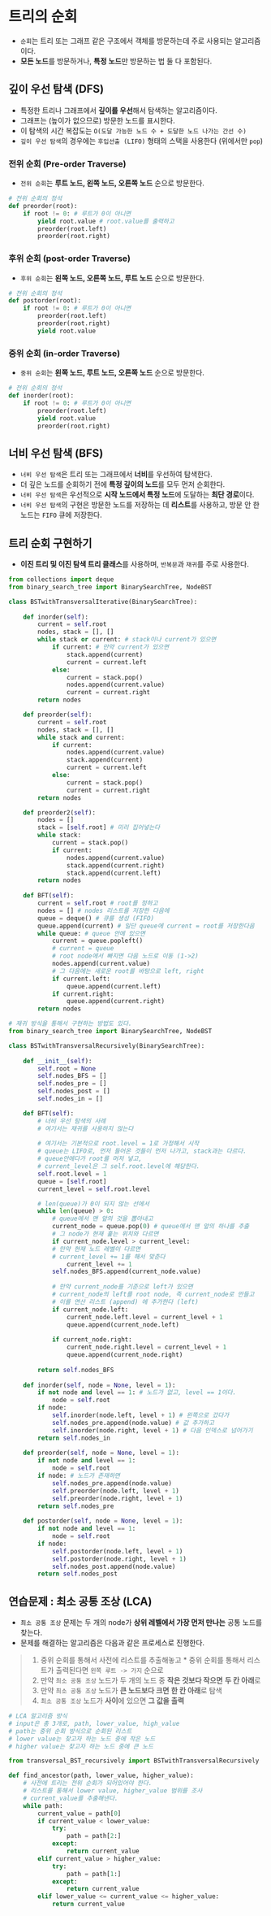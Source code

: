 # 트리의 순회
* `순회`는 트리 또는 그래프 같은 구조에서 객체를 방문하는데 주로 사용되는 알고리즘이다.
* **모든 노드**를 방문하거나, **특정 노드**만 방문하는 법 둘 다 포함된다.

## 깊이 우선 탐색 (DFS)
* 특정한 트리나 그래프에서 **깊이를 우선**해서 탐색하는 알고리즘이다.
* 그래프는 (높이가 없으므로) 방문한 노드를 표시한다.
* 이 탐색의 시간 복잡도는 `O(도달 가능한 노드 수 + 도달한 노드 나가는 간선 수)`
* `깊이 우선 탐색`의 경우에는 `후입선출 (LIFO)` 형태의 스택을 사용한다 (위에서만 `pop`)

### 전위 순회 (Pre-order Traverse)
* `전위 순회`는 **루트 노드, 왼쪽 노드, 오른쪽 노드** 순으로 방문한다.
```python
# 전위 순회의 정석
def preorder(root):
    if root != 0: # 루트가 0이 아니면
        yield root.value # root.value를 출력하고
        preorder(root.left)
        preorder(root.right)
```
### 후위 순회 (post-order Traverse)
* `후위 순회`는 **왼쪽 노드, 오른쪽 노드, 루트 노드** 순으로 방문한다.
```python
# 전위 순회의 정석
def postorder(root):
    if root != 0: # 루트가 0이 아니면
        preorder(root.left)
        preorder(root.right)
        yield root.value
```

### 중위 순회 (in-order Traverse)
* `중위 순회`는 **왼쪽 노드, 루트 노드, 오른쪽 노드** 순으로 방문한다.
```python
# 전위 순회의 정석
def inorder(root):
    if root != 0: # 루트가 0이 아니면
        preorder(root.left)
        yield root.value
        preorder(root.right)
```

## 너비 우선 탐색 (BFS)
* `너비 우선 탐색`은 트리 또는 그래프에서 **너비**를 우선하여 탐색한다.
* 더 깊은 노드를 순회하기 전에 **특정 깊이의 노드**를 모두 먼저 순회한다.
* `너비 우선 탐색`은 우선적으로 **시작 노드에서 특정 노드**에 도달하는 **최단 경로**이다.
* `너비 우선 탐색`의 구현은 방문한 노드를 저장하는 데 **리스트**를 사용하고, 방문 안 한 노드는 `FIFO` 큐에 저장한다. 

## 트리 순회 구현하기
* **이진 트리 및 이진 탐색 트리 클래스**를 사용하며, `반복문`과 `재귀`를 주로 사용한다.
```python
from collections import deque
from binary_search_tree import BinarySearchTree, NodeBST

class BSTwithTransversalIterative(BinarySearchTree):
    
    def inorder(self):
        current = self.root
        nodes, stack = [], []
        while stack or current: # stack이나 current가 있으면
            if current: # 만약 current가 있으면
                stack.append(current)
                current = current.left
            else:
                current = stack.pop() 
                nodes.append(current.value)
                current = current.right
        return nodes

    def preorder(self):
        current = self.root
        nodes, stack = [], []
        while stack and current:
            if current:
                nodes.append(current.value)
                stack.append(current)
                current = current.left
            else:
                current = stack.pop()
                current = current.right
        return nodes

    def preorder2(self):
        nodes = []
        stack = [self.root] # 미리 집어넣는다
        while stack:
            current = stack.pop()
            if current:
                nodes.append(current.value)
                stack.append(current.right)
                stack.append(current.left)
        return nodes
    
    def BFT(self):
        current = self.root # root를 정하고
        nodes = [] # nodes 리스트를 저장한 다음에
        queue = deque() # 큐를 생성 (FIFO)
        queue.append(current) # 일단 queue에 current = root를 저장한다음
        while queue: # queue 안에 있으면 
            current = queue.popleft() 
            # current = queue
            # root node에서 빠지면 다음 노드로 이동 (1->2)
            nodes.append(current.value)
            # 그 다음에는 새로운 root를 바탕으로 left, right
            if current.left:
                queue.append(current.left)
            if current.right:
                queue.append(current.right)
        return nodes
```
```python
# 재귀 방식을 통해서 구현하는 방법도 있다.
from binary_search_tree import BinarySearchTree, NodeBST

class BSTwithTransversalRecursively(BinarySearchTree):
    
    def __init__(self):
        self.root = None
        self.nodes_BFS = []
        self.nodes_pre = []
        self.nodes_post = []
        self.nodes_in = []

    def BFT(self):
        # 너비 우선 탐색의 사례
        # 여기서는 재귀를 사용하지 않는다
        
        # 여기서는 기본적으로 root.level = 1로 가정해서 시작
        # queue는 LIFO로, 먼저 들어온 것들이 먼저 나가고, stack과는 다르다.
        # queue안에다가 root를 머저 넣고,
        # current_level은 그 self.root.level에 해당한다.
        self.root.level = 1
        queue = [self.root]
        current_level = self.root.level

        # len(queue)가 0이 되지 않는 선에서
        while len(queue) > 0:
            # queue에서 맨 앞의 것을 뽑아내고
            current_node = queue.pop(0) # queue에서 맨 앞의 하나를 추출
            # 그 node가 현재 훑는 위치와 다르면
            if current_node.level > current_level:
            # 만약 현재 노드 레벨이 다르면
            # current_level += 1를 해서 맞춘다
                current_level += 1
            self.nodes_BFS.append(current_node.value)
            
            # 만약 current_node를 기준으로 left가 있으면
            # current_node의 left를 root node, 즉 current_node로 만들고
            # 이를 연산 리스트 (append) 에 추가한다 (left)
            if current_node.left:
                current_node.left.level = current_level + 1
                queue.append(current_node.left)
                
            if current_node.right:
                current_node.right.level = current_level + 1
                queue.append(current_node.right)
        
        return self.nodes_BFS
    
    def inorder(self, node = None, level = 1):
        if not node and level == 1: # 노드가 없고, level == 1이다.
            node = self.root
        if node: 
            self.inorder(node.left, level + 1) # 왼쪽으로 갔다가
            self.nodes_pre.append(node.value) # 값 추가하고
            self.inorder(node.right, level + 1) # 다음 인덱스로 넘어가기
        return self.nodes_in
    
    def preorder(self, node = None, level = 1):
        if not node and level == 1:
            node = self.root
        if node: # 노드가 존재하면
            self.nodes_pre.append(node.value)
            self.preorder(node.left, level + 1)
            self.preorder(node.right, level + 1)
        return self.nodes_pre
    
    def postorder(self, node = None, level = 1):
        if not node and level == 1:
            node = self.root
        if node:
            self.postorder(node.left, level + 1)
            self.postorder(node.right, level + 1)
            self.nodes_post.append(node.value)
        return self.nodes_post
```
## 연습문제 : 최소 공통 조상 (LCA)
* `최소 공통 조상` 문제는 두 개의 node가 **상위 레벨에서 가장 먼저 만나는** 공통 노드를 찾는다.
* 문제를 해결하는 알고리즘은 다음과 같은 프로세스로 진행한다.    
> 1. 중위 순회를 통해서 사전에 리스트를 추출해놓고
       * 중위 순회를 통해서 리스트가 출력된다면 `왼쪽 루트 -> 가지` 순으로 
> 2. 만약 `최소 공통 조상` 노드가 두 개의 노드 중 **작은 것보다 작으면** **두 칸 아래**로
> 3. 만약 `최소 공통 조상` 노드가 **큰 노드보다 크면** **한 칸 아래**로 탐색
> 4. `최소 공통 조상` 노드가 **사이**에 있으면 **그 값을 출력**

```python
# LCA 알고리즘 방식
# input은 총 3개로, path, lower_value, high_value
# path는 중위 순회 방식으로 순회된 리스트
# lower value는 찾고자 하는 노드 중에 작은 노드
# higher value는 찾고자 하는 노드 중에 큰 노드

from transversal_BST_recursively import BSTwithTransversalRecursively

def find_ancestor(path, lower_value, higher_value):
    # 사전에 트리는 전위 순회가 되어있어야 한다.
    # 리스트를 통해서 lower value, higher_value 범위를 조사
    # current_value를 추출해낸다.
    while path:
        current_value = path[0]
        if current_value < lower_value:
            try:    
                path = path[2:]
            except:
                return current_value
        elif current_value > higher_value:
            try:
                path = path[1:]
            except:
                return current_value
        elif lower_value <= current_value <= higher_value:
            return current_value
```